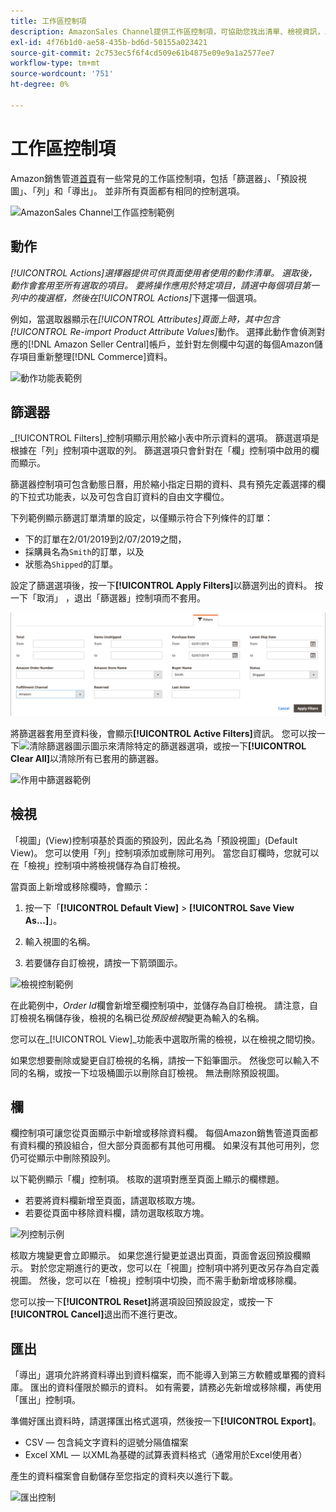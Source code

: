 ```yaml
---
title: 工作區控制項
description: AmazonSales Channel提供工作區控制項，可協助您找出清單、檢視資訊，以及輕鬆套用動作。
exl-id: 4f76b1d0-ae58-435b-bd6d-50155a023421
source-git-commit: 2c753ec5f6f4cd509e61b4875e09e9a1a2577ee7
workflow-type: tm+mt
source-wordcount: '751'
ht-degree: 0%

---
```


# 工作區控制項

Amazon銷售管道[首頁](./amazon-sales-channel-home.md)有一些常見的工作區控制項，包括「篩選器」、「預設視圖」、「列」和「導出」。 並非所有頁面都有相同的控制選項。

![AmazonSales Channel工作區控制範例](assets/amazon-workspace-controls.png)

## 動作

_[!UICONTROL Actions]_選擇器提供可供頁面使用者使用的動作清單。 選取後，動作會套用至所有選取的項目。 要將操作應用於特定項目，請選中每個項目第一列中的複選框，然後在_[!UICONTROL Actions]_&#x200B;下選擇一個選項。

例如，當選取器顯示在&#x200B;_[!UICONTROL Attributes]_頁面上時，其中包含_[!UICONTROL Re-import Product Attribute Values]_&#x200B;動作。 選擇此動作會偵測對應的[!DNL Amazon Seller Central]帳戶，並針對左側欄中勾選的每個Amazon儲存項目重新整理[!DNL Commerce]資料。

![動作功能表範例](assets/amazon-sales-channel-home-actions-option.png)

## 篩選器

_[!UICONTROL Filters]_控制項顯示用於縮小表中所示資料的選項。 篩選選項是根據在「列」控制項中選取的列。 篩選選項只會針對在「欄」控制項中啟用的欄而顯示。

篩選器控制項可包含動態日曆，用於縮小指定日期的資料、具有預先定義選擇的欄的下拉式功能表，以及可包含自訂資料的自由文字欄位。

下列範例顯示篩選訂單清單的設定，以僅顯示符合下列條件的訂單：

- 下的訂單在2/01/2019到2/07/2019之間，
- 採購員名為`Smith`的訂單，以及
- 狀態為`Shipped`的訂單。

設定了篩選選項後，按一下&#x200B;**[!UICONTROL Apply Filters]**&#x200B;以篩選列出的資料。 按一下「取消」 ，退出「篩選器」控制項而不套用。

![篩選器控制範例](assets/workspace-controls-filters.png)

將篩選器套用至資料後，會顯示&#x200B;**[!UICONTROL Active Filters]**&#x200B;資訊。 您可以按一下![清除篩選器圖示](assets/x-icon-clear-filters.png)圖示來清除特定的篩選器選項，或按一下&#x200B;**[!UICONTROL Clear All]**&#x200B;以清除所有已套用的篩選器。

![作用中篩選器範例](assets/applied-filters-line.png)

## 檢視

「視圖」(View)控制項基於頁面的預設列，因此名為「預設視圖」(Default View)。 您可以使用「列」控制項添加或刪除可用列。 當您自訂欄時，您就可以在「檢視」控制項中將檢視儲存為自訂檢視。

當頁面上新增或移除欄時，會顯示：

1. 按一下「**[!UICONTROL Default View]** > **[!UICONTROL Save View As...]**」。

1. 輸入視圖的名稱。

1. 若要儲存自訂檢視，請按一下箭頭圖示。

![檢視控制範例](assets/workspace-controls-view.png)

在此範例中，_Order Id_&#x200B;欄會新增至欄控制項中，並儲存為自訂檢視。 請注意，自訂檢視名稱儲存後，檢視的名稱已從&#x200B;_預設檢視_&#x200B;變更為輸入的名稱。

您可以在&#x200B;_[!UICONTROL View]_功能表中選取所需的檢視，以在檢視之間切換。

如果您想要刪除或變更自訂檢視的名稱，請按一下鉛筆圖示。 然後您可以輸入不同的名稱，或按一下垃圾桶圖示以刪除自訂檢視。 無法刪除預設視圖。

## 欄

欄控制項可讓您從頁面顯示中新增或移除資料欄。 每個Amazon銷售管道頁面都有資料欄的預設組合，但大部分頁面都有其他可用欄。 如果沒有其他可用列，您仍可從顯示中刪除預設列。

以下範例顯示「欄」控制項。 核取的選項對應至頁面上顯示的欄標題。

- 若要將資料欄新增至頁面，請選取核取方塊。
- 若要從頁面中移除資料欄，請勿選取核取方塊。

![列控制示例](assets/workspace-controls-columns.png)

核取方塊變更會立即顯示。 如果您進行變更並退出頁面，頁面會返回預設欄顯示。 對於您定期進行的更改，您可以在「視圖」控制項中將列更改另存為自定義視圖。 然後，您可以在「檢視」控制項中切換，而不需手動新增或移除欄。

您可以按一下&#x200B;**[!UICONTROL Reset]**&#x200B;將選項設回預設設定，或按一下&#x200B;**[!UICONTROL Cancel]**&#x200B;退出而不進行更改。

## 匯出

「導出」選項允許將資料導出到資料檔案，而不能導入到第三方軟體或單獨的資料庫。 匯出的資料僅限於顯示的資料。 如有需要，請務必先新增或移除欄，再使用「匯出」控制項。

準備好匯出資料時，請選擇匯出格式選項，然後按一下&#x200B;**[!UICONTROL Export]**。

- CSV — 包含純文字資料的逗號分隔值檔案
- Excel XML — 以XML為基礎的試算表資料格式（通常用於Excel使用者）

產生的資料檔案會自動儲存至您指定的資料夾以進行下載。

![匯出控制](assets/workspace-controls-export.png)
